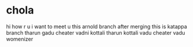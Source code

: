 # chola
hi how r u
i want to  meet u
this arnold branch after merging
this is katappa branch
tharun gadu cheater vadni kottali
tharun kottali vadu cheater
vadu womenizer




